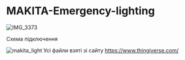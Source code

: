 # MAKITA-Emergency-lighting

![IMG_3373](https://user-images.githubusercontent.com/3407229/204129716-289a0e75-81d6-4e99-90f2-2a1ba19dd39a.JPG)

Схема підключення 


 ![makita_light](https://user-images.githubusercontent.com/3407229/204131035-ff4bc7c8-12f4-4eec-8691-2f5ccf5a3834.jpg)
Усі файли взяті зі сайту https://www.thingiverse.com/
